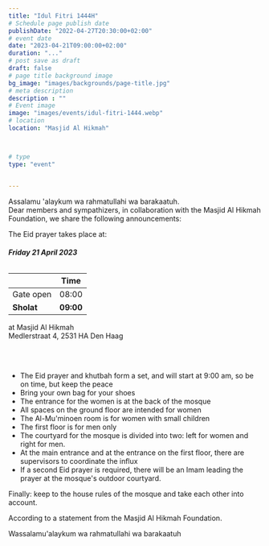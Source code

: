 ```yaml
---
title: "Idul Fitri 1444H"
# Schedule page publish date
publishDate: "2022-04-27T20:30:00+02:00"
# event date
date: "2023-04-21T09:00:00+02:00"
duration: "..."
# post save as draft
draft: false
# page title background image
bg_image: "images/backgrounds/page-title.jpg"
# meta description
description : ""
# Event image
image: "images/events/idul-fitri-1444.webp"
# location
location: "Masjid Al Hikmah"



# type
type: "event"


---
```


Assalamu 'alaykum wa rahmatullahi wa barakaatuh.<br/>
Dear members and sympathizers, in collaboration with the Masjid Al Hikmah Foundation, we share the following announcements:

The Eid prayer takes place at: </br>
###### <b> Friday 21 April 2023</b> </br>
|  | Time |
|---|---|
| Gate open | 08:00  |
| **Sholat** | **09:00**  |

at Masjid Al Hikmah </br>
Medlerstraat 4, 2531 HA Den Haag

<br/>
<br/>

* The Eid prayer and khutbah form a set, and will start at 9:00 am, so be on time, but keep the peace
* Bring your own bag for your shoes
* The entrance for the women is at the back of the mosque
* All spaces on the ground floor are intended for women
* The Al-Mu'minoen room is for women with small children
* The first floor is for men only
* The courtyard for the mosque is divided into two: left for women and right for men.
* At the main entrance and at the entrance on the first floor, there are supervisors to coordinate the influx
* If a second Eid prayer is required, there will be an Imam leading the prayer at the mosque's outdoor courtyard.

Finally: keep to the house rules of the mosque and take each other into account.

According to a statement from the Masjid Al Hikmah Foundation.

Wassalamu'alaykum wa rahmatullahi wa barakaatuh